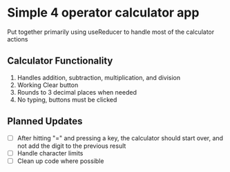 # Simple 4 operator calculator app

Put together primarily using useReducer to handle most of the calculator actions

## Calculator Functionality

1. Handles addition, subtraction, multiplication, and division
2. Working Clear button
3. Rounds to 3 decimal places when needed
4. No typing, buttons must be clicked

## Planned Updates

- [ ] After hitting "=" and pressing a key, the calculator should start over, and not add the digit to the previous result
- [ ] Handle character limits
- [ ] Clean up code where possible
